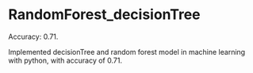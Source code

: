 # RandomForest_decisionTree
Accuracy: 0.71. 

Implemented decisionTree and random forest model in machine learning with python, with accuracy of 0.71.
